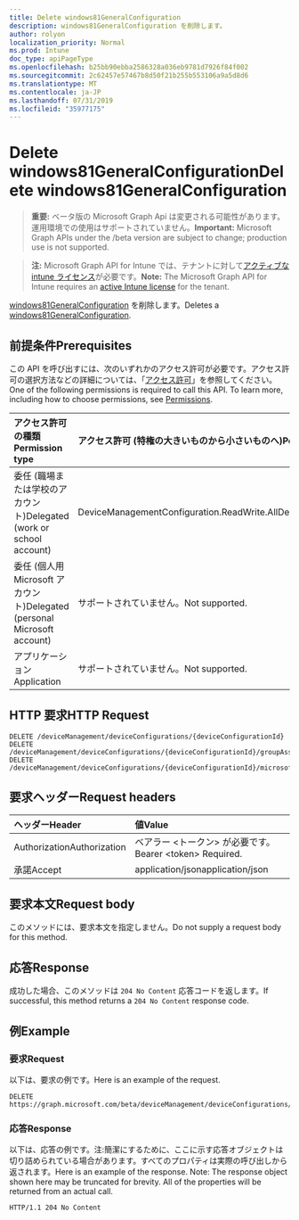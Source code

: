 ```yaml
---
title: Delete windows81GeneralConfiguration
description: windows81GeneralConfiguration を削除します。
author: rolyon
localization_priority: Normal
ms.prod: Intune
doc_type: apiPageType
ms.openlocfilehash: b25bb90ebba2586328a036eb9781d7926f84f002
ms.sourcegitcommit: 2c62457e57467b8d50f21b255b553106a9a5d8d6
ms.translationtype: MT
ms.contentlocale: ja-JP
ms.lasthandoff: 07/31/2019
ms.locfileid: "35977175"
---
```

# <a name="delete-windows81generalconfiguration"></a><span data-ttu-id="946fe-103">Delete windows81GeneralConfiguration</span><span class="sxs-lookup"><span data-stu-id="946fe-103">Delete windows81GeneralConfiguration</span></span>

> <span data-ttu-id="946fe-104">**重要:** ベータ版の Microsoft Graph Api は変更される可能性があります。運用環境での使用はサポートされていません。</span><span class="sxs-lookup"><span data-stu-id="946fe-104">**Important:** Microsoft Graph APIs under the /beta version are subject to change; production use is not supported.</span></span>

> <span data-ttu-id="946fe-105">**注:** Microsoft Graph API for Intune では、テナントに対して[アクティブな intune ライセンス](https://go.microsoft.com/fwlink/?linkid=839381)が必要です。</span><span class="sxs-lookup"><span data-stu-id="946fe-105">**Note:** The Microsoft Graph API for Intune requires an [active Intune license](https://go.microsoft.com/fwlink/?linkid=839381) for the tenant.</span></span>

<span data-ttu-id="946fe-106">[windows81GeneralConfiguration](../resources/intune-deviceconfig-windows81generalconfiguration.md) を削除します。</span><span class="sxs-lookup"><span data-stu-id="946fe-106">Deletes a [windows81GeneralConfiguration](../resources/intune-deviceconfig-windows81generalconfiguration.md).</span></span>

## <a name="prerequisites"></a><span data-ttu-id="946fe-107">前提条件</span><span class="sxs-lookup"><span data-stu-id="946fe-107">Prerequisites</span></span>
<span data-ttu-id="946fe-p101">この API を呼び出すには、次のいずれかのアクセス許可が必要です。アクセス許可の選択方法などの詳細については、「[アクセス許可](/graph/permissions-reference)」を参照してください。</span><span class="sxs-lookup"><span data-stu-id="946fe-p101">One of the following permissions is required to call this API. To learn more, including how to choose permissions, see [Permissions](/graph/permissions-reference).</span></span>

|<span data-ttu-id="946fe-110">アクセス許可の種類</span><span class="sxs-lookup"><span data-stu-id="946fe-110">Permission type</span></span>|<span data-ttu-id="946fe-111">アクセス許可 (特権の大きいものから小さいものへ)</span><span class="sxs-lookup"><span data-stu-id="946fe-111">Permissions (from most to least privileged)</span></span>|
|:---|:---|
|<span data-ttu-id="946fe-112">委任 (職場または学校のアカウント)</span><span class="sxs-lookup"><span data-stu-id="946fe-112">Delegated (work or school account)</span></span>|<span data-ttu-id="946fe-113">DeviceManagementConfiguration.ReadWrite.All</span><span class="sxs-lookup"><span data-stu-id="946fe-113">DeviceManagementConfiguration.ReadWrite.All</span></span>|
|<span data-ttu-id="946fe-114">委任 (個人用 Microsoft アカウント)</span><span class="sxs-lookup"><span data-stu-id="946fe-114">Delegated (personal Microsoft account)</span></span>|<span data-ttu-id="946fe-115">サポートされていません。</span><span class="sxs-lookup"><span data-stu-id="946fe-115">Not supported.</span></span>|
|<span data-ttu-id="946fe-116">アプリケーション</span><span class="sxs-lookup"><span data-stu-id="946fe-116">Application</span></span>|<span data-ttu-id="946fe-117">サポートされていません。</span><span class="sxs-lookup"><span data-stu-id="946fe-117">Not supported.</span></span>|

## <a name="http-request"></a><span data-ttu-id="946fe-118">HTTP 要求</span><span class="sxs-lookup"><span data-stu-id="946fe-118">HTTP Request</span></span>
<!-- {
  "blockType": "ignored"
}
-->
``` http
DELETE /deviceManagement/deviceConfigurations/{deviceConfigurationId}
DELETE /deviceManagement/deviceConfigurations/{deviceConfigurationId}/groupAssignments/{deviceConfigurationGroupAssignmentId}/deviceConfiguration
DELETE /deviceManagement/deviceConfigurations/{deviceConfigurationId}/microsoft.graph.windowsDomainJoinConfiguration/networkAccessConfigurations/{deviceConfigurationId}
```

## <a name="request-headers"></a><span data-ttu-id="946fe-119">要求ヘッダー</span><span class="sxs-lookup"><span data-stu-id="946fe-119">Request headers</span></span>
|<span data-ttu-id="946fe-120">ヘッダー</span><span class="sxs-lookup"><span data-stu-id="946fe-120">Header</span></span>|<span data-ttu-id="946fe-121">値</span><span class="sxs-lookup"><span data-stu-id="946fe-121">Value</span></span>|
|:---|:---|
|<span data-ttu-id="946fe-122">Authorization</span><span class="sxs-lookup"><span data-stu-id="946fe-122">Authorization</span></span>|<span data-ttu-id="946fe-123">ベアラー &lt;トークン&gt; が必要です。</span><span class="sxs-lookup"><span data-stu-id="946fe-123">Bearer &lt;token&gt; Required.</span></span>|
|<span data-ttu-id="946fe-124">承諾</span><span class="sxs-lookup"><span data-stu-id="946fe-124">Accept</span></span>|<span data-ttu-id="946fe-125">application/json</span><span class="sxs-lookup"><span data-stu-id="946fe-125">application/json</span></span>|

## <a name="request-body"></a><span data-ttu-id="946fe-126">要求本文</span><span class="sxs-lookup"><span data-stu-id="946fe-126">Request body</span></span>
<span data-ttu-id="946fe-127">このメソッドには、要求本文を指定しません。</span><span class="sxs-lookup"><span data-stu-id="946fe-127">Do not supply a request body for this method.</span></span>

## <a name="response"></a><span data-ttu-id="946fe-128">応答</span><span class="sxs-lookup"><span data-stu-id="946fe-128">Response</span></span>
<span data-ttu-id="946fe-129">成功した場合、このメソッドは `204 No Content` 応答コードを返します。</span><span class="sxs-lookup"><span data-stu-id="946fe-129">If successful, this method returns a `204 No Content` response code.</span></span>

## <a name="example"></a><span data-ttu-id="946fe-130">例</span><span class="sxs-lookup"><span data-stu-id="946fe-130">Example</span></span>

### <a name="request"></a><span data-ttu-id="946fe-131">要求</span><span class="sxs-lookup"><span data-stu-id="946fe-131">Request</span></span>
<span data-ttu-id="946fe-132">以下は、要求の例です。</span><span class="sxs-lookup"><span data-stu-id="946fe-132">Here is an example of the request.</span></span>
``` http
DELETE https://graph.microsoft.com/beta/deviceManagement/deviceConfigurations/{deviceConfigurationId}
```

### <a name="response"></a><span data-ttu-id="946fe-133">応答</span><span class="sxs-lookup"><span data-stu-id="946fe-133">Response</span></span>
<span data-ttu-id="946fe-p102">以下は、応答の例です。注:簡潔にするために、ここに示す応答オブジェクトは切り詰められている場合があります。すべてのプロパティは実際の呼び出しから返されます。</span><span class="sxs-lookup"><span data-stu-id="946fe-p102">Here is an example of the response. Note: The response object shown here may be truncated for brevity. All of the properties will be returned from an actual call.</span></span>
``` http
HTTP/1.1 204 No Content
```





